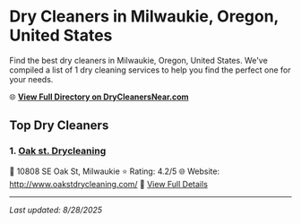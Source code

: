# Dry Cleaners in Milwaukie, Oregon, United States

Find the best dry cleaners in Milwaukie, Oregon, United States. We've compiled a list of 1 dry cleaning services to help you find the perfect one for your needs.

🌐 **[View Full Directory on DryCleanersNear.com](https://drycleanersnear.com/city/US/Oregon/Milwaukie)**

## Top Dry Cleaners

### 1. [Oak st. Drycleaning](https://drycleanersnear.com/dryCleaner/68955adb82a21f618f14c5f9/oak-st-drycleaning)
📍 10808 SE Oak St, Milwaukie
⭐ Rating: 4.2/5
🌐 Website: http://www.oakstdrycleaning.com/
🔗 [View Full Details](https://drycleanersnear.com/dryCleaner/68955adb82a21f618f14c5f9/oak-st-drycleaning)


---

*Last updated: 8/28/2025*
